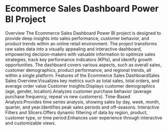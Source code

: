 # Ecommerce Sales Dashboard Power BI Project 
Overview
The Ecommerce Sales Dashboard Power BI project is designed to provide deep insights into sales performance, customer behavior, and product trends within an online retail environment. The project transforms raw sales data into a visually appealing and interactive dashboard, empowering decision-makers with valuable information to optimize sales strategies, track key performance indicators (KPIs), and identify growth opportunities. The dashboard covers various aspects, such as overall sales, customer demographics, product performance, and regional trends, all within a single platform.
Features of the Ecommerce Sales DashboardSales
Sales Overview:Visualizes key metrics such as total sales, total orders, and average order value
Customer Insights:Displays customer demographics (age, gender, location).Analyzes customer purchase behavior (average purchase frequency, repeat vs new customers).
Time-Based Analysis:Provides time series analysis, showing sales by day, week, month, quarter, and year.Identifies peak sales periods and off-seasons.
Interactive Filters and Slicers:Offers dynamic filtering of data by region, product, customer type, or time period.Enhances user experience through interactive and customizable views.
